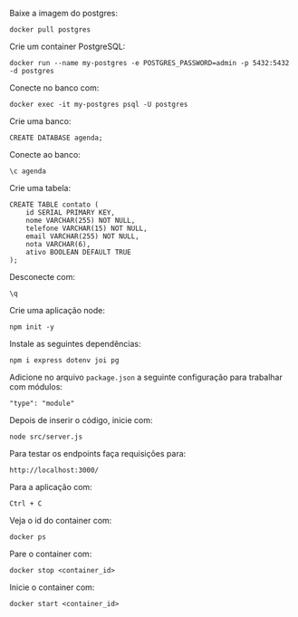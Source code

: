 Baixe a imagem do postgres:

`docker pull postgres`

Crie um container PostgreSQL:

`docker run --name my-postgres -e POSTGRES_PASSWORD=admin -p 5432:5432 -d postgres`

Conecte no banco com:

`docker exec -it my-postgres psql -U postgres`

Crie uma banco:

`CREATE DATABASE agenda;`

Conecte ao banco:

`\c agenda`

Crie uma tabela:

```
CREATE TABLE contato (
    id SERIAL PRIMARY KEY,
    nome VARCHAR(255) NOT NULL,
    telefone VARCHAR(15) NOT NULL,
    email VARCHAR(255) NOT NULL,
    nota VARCHAR(6),
    ativo BOOLEAN DEFAULT TRUE
);
```

Desconecte com:

`\q`

Crie uma aplicação node:

`npm init -y`

Instale as seguintes dependências:

`npm i express dotenv joi pg`

Adicione no arquivo `package.json` a seguinte configuração para trabalhar com módulos:

`"type": "module"`

Depois de inserir o código, inicie com:

`node src/server.js`

Para testar os endpoints faça requisições para:

`http://localhost:3000/`

Para a aplicação com:

`Ctrl + C`

Veja o id do container com:

`docker ps`

Pare o container com:

`docker stop <container_id>`

Inicie o container com:

`docker start <container_id>`